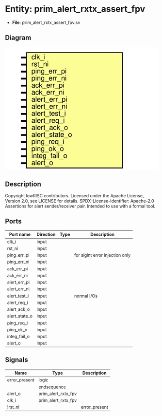 # Entity: prim_alert_rxtx_assert_fpv

- **File**: prim_alert_rxtx_assert_fpv.sv
## Diagram

![Diagram](prim_alert_rxtx_assert_fpv.svg "Diagram")
## Description

Copyright lowRISC contributors.
 Licensed under the Apache License, Version 2.0, see LICENSE for details.
 SPDX-License-Identifier: Apache-2.0
 Assertions for alert sender/receiver pair. Intended to use with
 a formal tool.
 
## Ports

| Port name     | Direction | Type | Description                     |
| ------------- | --------- | ---- | ------------------------------- |
| clk_i         | input     |      |                                 |
| rst_ni        | input     |      |                                 |
| ping_err_pi   | input     |      | for sigint error injection only |
| ping_err_ni   | input     |      |                                 |
| ack_err_pi    | input     |      |                                 |
| ack_err_ni    | input     |      |                                 |
| alert_err_pi  | input     |      |                                 |
| alert_err_ni  | input     |      |                                 |
| alert_test_i  | input     |      | normal I/Os                     |
| alert_req_i   | input     |      |                                 |
| alert_ack_o   | input     |      |                                 |
| alert_state_o | input     |      |                                 |
| ping_req_i    | input     |      |                                 |
| ping_ok_o     | input     |      |                                 |
| integ_fail_o  | input     |      |                                 |
| alert_o       | input     |      |                                 |
## Signals

| Name                                   | Type                | Description |
| -------------------------------------- | ------------------- | ----------- |
| error_present                          | logic               |             |
|                                        | endsequence         |             |
| alert_o                                | prim_alert_rxtx_fpv |             |
| clk_i                                  | prim_alert_rxtx_fpv |             |
| !rst_ni || error_present || ping_req_i | prim_alert_rxtx_fpv |             |
